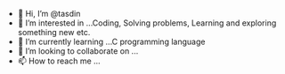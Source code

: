- 👋 Hi, I’m @tasdin
- 👀 I’m interested in ...Coding, Solving problems, Learning and exploring something new etc.
- 🌱 I’m currently learning ...C programming language
- 💞️ I’m looking to collaborate on ...
- 📫 How to reach me ...

<!---
tasdin/tasdin is a ✨ special ✨ repository because its `README.md` (this file) appears on your GitHub profile.
You can click the Preview link to take a look at your changes.
--->
